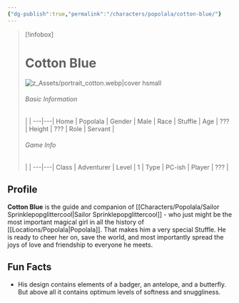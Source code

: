 ```yaml
---
{"dg-publish":true,"permalink":"/characters/popolala/cotton-blue/"}
---
```



> [!infobox]
> # Cotton Blue
> ![z_Assets/portrait_cotton.webp|cover hsmall](/img/user/z_Assets/portrait_cotton.webp)
> ###### Basic Information
>  |   |
> ---|---|
> Home | Popolala |
> Gender | Male |
> Race | Stuffle |
> Age | ??? |
> Height | ??? |
> Role | Servant |
> ###### Game Info
>  |   |
> ---|---|
> Class | Adventurer |
> Level | 1 |
> Type | PC-ish |
> Player | ??? |

## Profile
**Cotton Blue** is the guide and companion of [[Characters/Popolala/Sailor Sprinklepopglittercool\|Sailor Sprinklepopglittercool]] - who just might be the most important magical girl in all the history of [[Locations/Popolala\|Popolala]]. That makes him a very special Stuffle. He is ready to cheer her on, save the world, and most importantly spread the joys of love and friendship to everyone he meets.

## Fun Facts
- His design contains elements of a badger, an antelope, and a butterfly. But above all it contains optimum levels of softness and snuggliness.